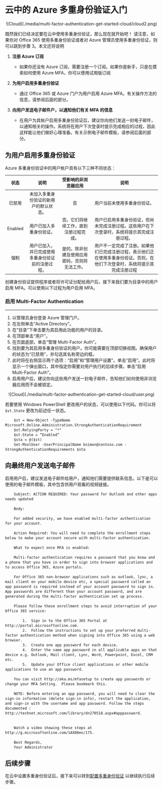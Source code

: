 <properties 
	pageTitle="云中的 Azure Multi-Factor Authentication 入门" 
	description="这是与 Azure Multi-Factor Authentication 相关的页面，介绍如何在云中开始使用 Azure MFA。" 
	services="multi-factor-authentication" 
	documentationCenter="" 
	authors="billmath" 
	manager="swadhwa" 
	editor="curtand"/>

<tags 
	ms.service="multi-factor-authentication" 
	ms.date="07/02/2015" 
	wacn.date="09/15/2015"/>

# 云中的 Azure 多重身份验证入门



<center>![Cloud](./media/multi-factor-authentication-get-started-cloud/cloud2.png)</center>

既然我们已经决定要在云中使用多重身份验证，那么现在就开始吧！ 请注意，如果你对 Office 365 使用多重身份验证或者对 Azure 管理员使用多重身份验证，则可以跳到步骤 3。本文还将说明


1. **注册 Azure 订阅**
	- 如果你还没有 Azure 订阅，需要注册一个订阅。如果你是新手，只是在摸索如何使用 Azure MFA，你可以使用试用版订阅

2. **为用户启用多重身份验证** 
    - 通过 Office 365 或 Azure 门户为用户启用 Azure MFA。有关操作方法的信息，请参阅后面的部分。

3. **向用户发送电子邮件户，以通知他们有关 MFA 的信息**
	- 在用户为其帐户启用多重身份验证后，建议你向他们发送一封电子邮件，以通知相关的操作。系统将在用户下次登录时提示完成相应的过程，因此这样能让他们做好心理准备。有关示例电子邮件模板，请参阅后面的部分。


## 为用户启用多重身份验证

Azure 多重身份验证中的用户帐户具有以下三种不同状态：

状态 | 说明 |受影响的非浏览器应用| 说明 
:-------------: | :-------------: |:-------------: |:-------------: |
已禁用 | 未加入多重身份验证的新用户的默认状态。|否|用户当前未使用多重身份验证。
Enabled |用户已加入多重身份验证。|否。它们将继续工作，直到注册过程完成。|用户已启用多重身份验证，但尚未完成注册过程。这些用户在下次登录时，系统将提示其完成注册过程。
强制|用户已加入，并已完成使用多重身份验证前的注册过程。|是的。除非创建及使用应用密码，否则将无法工作。 | 用户不一定完成了注册。如果他们已完成注册过程，表示他们正在使用多重身份验证。否则，在他们下次登录时，系统将提示其完成注册过程
创建身份验证提供程序或者将许可证分配给用户后，接下来我们要为目录中的用户启用 MFA。可以使用以下过程为用户启用 MFA。

### 启用 Multi-Factor Authentication
--------------------------------------------------------------------------------
1.  以管理员身份登录 Azure 管理门户。
2.  在左侧单击“Active Directory”。
3.  在“目录”下单击要为其启用此功能的用户的目录。
4.  在顶部单击“用户”。
5.  在页面底部，单击“管理 Multi-Factor Auth”。
6.  找到要为其启用多重身份验证的用户。你可能需要在顶部切换视图。确保用户的状态为“已禁用”，并勾选其名称旁边的框。
7.  此时将在右侧显示两个选项：“启用”和“管理用户设置”。单击“启用”。此时将显示一个弹出窗口，其中指定你需要对用户执行的后续步骤。单击“启用 Multi-Factor Auth”。
8.  启用用户后，建议你向这些用户发送一封电子邮件，告知他们如何使用非浏览器应用而不会被锁定。

<center>![Cloud](./media/multi-factor-authentication-get-started-cloud/user.png)</center>

若要使用 Windows PowerShell 更改用户的状态，可以使用以下代码。你可以将 `$st.State` 更改为前述任一状态。

		$st = New-Object -TypeName Microsoft.Online.Administration.StrongAuthenticationRequirement
		$st.RelyingParty = "*"
		$st.State = “Enabled”
		$sta = @($st)
		Set-MsolUser -UserPrincipalName bsimon@contoso.com -StrongAuthenticationRequirements $sta


## 向最终用户发送电子邮件

启用用户后，建议发送电子邮件给用户，通知他们需要提供联系信息。以下是可以使用的电子邮件模板，其中包含供用户观看的视频链接。

		Subject: ACTION REQUIRED: Your password for Outlook and other apps needs updated

		Body:

		For added security, we have enabled multi-factor authentication for your account. 

		Action Required: You will need to complete the enrollment steps below to make your account secure with multi-factor authentication.  

		What to expect once MFA is enabled:

		Multi-factor authentication requires a password that you know and a phone that you have in order to sign into browser applications and to access Office 365, Azure portals.

		For Office 365 non-browser applications such as outlook, lync, a mail client on your mobile device etc, a special password called an app password is required instead of your account password to sign in. App passwords are different than your account password, and are generated during the multi-factor authentication set up process. 

		Please follow these enrollment steps to avoid interruption of your Office 365 service:

			1.  Sign in to the Office 365 Portal at http://portal.microsoftonline.com.
			2.  Follow the instructions to set up your preferred multi-factor authentication method when signing into Office 365 using a web browser. 
			3.  Create one app password for each device.
			4.  Enter the same app password in all applicable apps on that device e.g. Outlook, Mail client, Lync, Word, Powerpoint, Excel, CRM etc. 
			5.  Update your Office client applications or other mobile applications to use an app password.

		You can visit http://aka.ms/mfasetup to create app passwords or change your MFA Setting.  Please bookmark this.

		NOTE: Before entering an app password, you will need to clear the sign-in information (delete sign-in info), restart the application,   and sign-in with the username and app password. Follow the steps documented : http://technet.microsoft.com/library/dn270518.aspx#apppassword.


		Watch a video showing these steps at http://g.microsoftonline.com/1AX00en/175.

		Best Regards,
		Your Administrator

## 后续步骤
在云中设置多重身份验证后，接下来可以转到[配置多重身份验证](/documentation/articles/multi-factor-authentication-whats-next) 以继续执行后续步骤。

<!---HONumber=69-->
